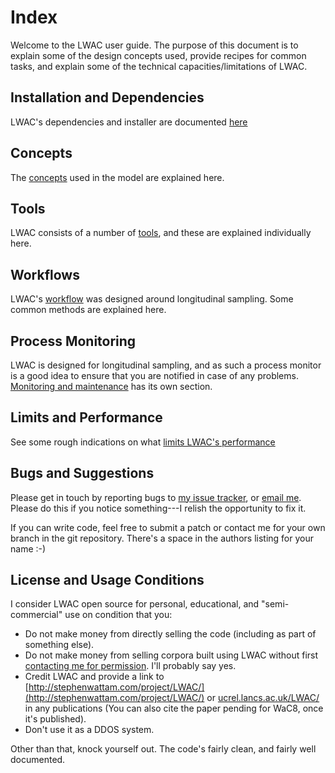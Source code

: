 Index
=====
Welcome to the LWAC user guide.  The purpose of this document is to explain some of the design concepts used, provide recipes for common tasks, and explain some of the technical capacities/limitations of LWAC.

Installation and Dependencies
-----------------------------
LWAC's dependencies and installer are documented [here](install.html)

Concepts
--------
The [concepts](concepts.html) used in the model are explained here.

Tools
-----
LWAC consists of a number of [tools](tools.html), and these are explained individually here.

Workflows
---------
LWAC's [workflow](workflows.html) was designed around longitudinal sampling.  Some common methods are explained here.

Process Monitoring
------------------
LWAC is designed for longitudinal sampling, and as such a process monitor is a good idea to ensure that you are notified in case of any problems. [Monitoring and maintenance](monitoring.html) has its own section.

Limits and Performance
----------------------
See some rough indications on what [limits LWAC's performance](limits.html)

Bugs and Suggestions
--------------------
Please get in touch by reporting bugs to [my issue tracker](http://stephenwattam.com/issues/), or [email me](http://stephenwattam.com/contact/).  Please do this if you notice something---I relish the opportunity to fix it.

If you can write code, feel free to submit a patch or contact me for your own branch in the git repository.  There's a space in the authors listing for your name :-)

License and Usage Conditions
----------------------------
I consider LWAC open source for personal, educational, and "semi-commercial" use on condition that you:

 * Do not make money from directly selling the code (including as part of something else).
 * Do not make money from selling corpora built using LWAC without first [contacting me for permission](http://stephenwattam.com/contact/).  I'll probably say yes.
 * Credit LWAC and provide a link to [http://stephenwattam.com/project/LWAC/](http://stephenwattam.com/project/LWAC/) or [ucrel.lancs.ac.uk/LWAC/](ucrel.lancs.ac.uk/LWAC/) in any publications (You can also cite the paper pending for WaC8, once it's published).
 * Don't use it as a DDOS system.

Other than that, knock yourself out.  The code's fairly clean, and fairly well documented.



